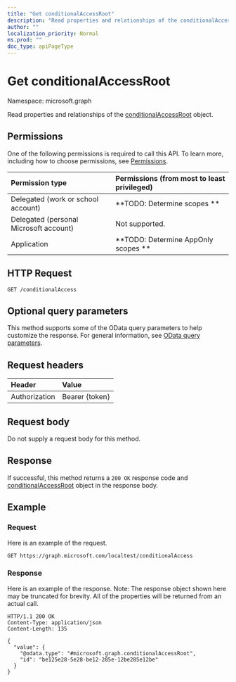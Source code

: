 ```yaml
---
title: "Get conditionalAccessRoot"
description: "Read properties and relationships of the conditionalAccessRoot object."
author: ""
localization_priority: Normal
ms.prod: ""
doc_type: apiPageType
---
```


# Get conditionalAccessRoot

Namespace: microsoft.graph

Read properties and relationships of the [conditionalAccessRoot](../resources/conditionalaccessroot.md) object.

## Permissions
One of the following permissions is required to call this API. To learn more, including how to choose permissions, see [Permissions](/concepts/permissions-reference.md).

|Permission type|Permissions (from most to least privileged)|
|:---|:---|
|Delegated (work or school account)|**TODO: Determine scopes **|
|Delegated (personal Microsoft account)|Not supported.|
|Application|**TODO: Determine AppOnly scopes **|

## HTTP Request
<!-- {
  "blockType": "ignored"
}
-->
``` http
GET /conditionalAccess
```

## Optional query parameters
This method supports some of the OData query parameters to help customize the response. For general information, see [OData query parameters](/graph/query-parameters).

## Request headers
|Header|Value|
|:---|:---|
|Authorization|Bearer {token}|

## Request body
Do not supply a request body for this method.

## Response
If successful, this method returns a `200 OK` response code and [conditionalAccessRoot](../resources/conditionalaccessroot.md) object in the response body.

## Example

### Request
Here is an example of the request.
<!-- {
  "blockType": "request",
  "name": "get_conditionalaccessroot"
}
-->
``` http
GET https://graph.microsoft.com/localtest/conditionalAccess
```

### Response
Here is an example of the response. Note: The response object shown here may be truncated for brevity. All of the properties will be returned from an actual call.
<!-- {
  "blockType": "response",
  "truncated": true,
  "@odata.type": "microsoft.graph.conditionalAccessRoot"
}
-->
``` http
HTTP/1.1 200 OK
Content-Type: application/json
Content-Length: 135

{
  "value": {
    "@odata.type": "#microsoft.graph.conditionalAccessRoot",
    "id": "be125e28-5e28-be12-285e-12be285e12be"
  }
}
```

